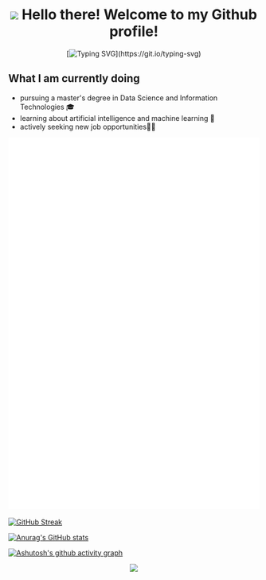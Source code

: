 <div align="center">

# <img src="https://media.giphy.com/media/hvRJCLFzcasrR4ia7z/giphy.gif" width="25px"> Hello there! Welcome to my Github profile! 
[![Typing SVG](https://readme-typing-svg.herokuapp.com?color=%236CC644&size=26&center=true&vCenter=true&width=450&height=150&lines=I'm+Konstantina+Stoikou;and+I'm+a+software+developer.)](https://git.io/typing-svg)
</div>

## What I am currently doing
- pursuing a master's degree in Data Science and Information Technologies 🎓
- learning about artificial intelligence and machine learning 🤖
- actively seeking new job opportunities👩‍💻

![Metrics](https://github.com/KonstantinaStoikou/KonstantinaStoikou/blob/master/github-metrics.svg)

[![GitHub Streak](http://github-readme-streak-stats.herokuapp.com?user=KonstantinaStoikou&theme=black-ice&hide_border=true&date_format=j%20M%5B%20Y%5D)](https://git.io/streak-stats)

[![Anurag's GitHub stats](https://github-readme-stats.vercel.app/api?username=KonstantinaStoikou)](https://github.com/anuraghazra/github-readme-stats)

[![Ashutosh's github activity graph](https://activity-graph.herokuapp.com/graph?username=KonstantinaStoikou)](https://github.com/ashutosh00710/github-readme-activity-graph)


<p align="center">
  <img src="https://capsule-render.vercel.app/api?type=waving&color=gradient&height=60&section=footer"/>
</p>
